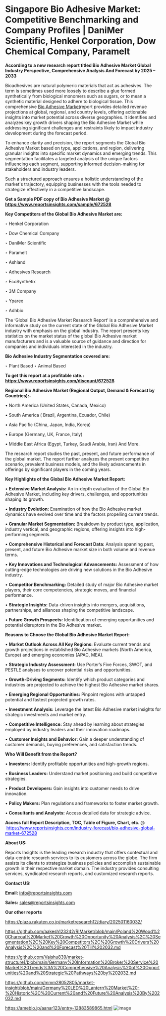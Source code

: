 # Singapore Bio Adhesive Market: Competitive Benchmarking and Company Profiles | DaniMer Scientific, Henkel Corporation, Dow Chemical Company, Paramelt

<strong>According to a new research report titled Bio Adhesive Market Global Industry Perspective, Comprehensive Analysis And Forecast by 2025 – 2033</strong>

Bioadhesives are natural polymeric materials that act as adhesives. The term is sometimes used more loosely to describe a glue formed synthetically from biological monomers such as sugars, or to mean a synthetic material designed to adhere to biological tissue. This comprehensive <a href=https://www.reportsinsights.com/sample/672528>Bio Adhesive Market</a>report provides detailed revenue projections at global, regional, and country levels, offering actionable insights into market potential across diverse geographies. It identifies and analyzes key growth drivers shaping the Bio Adhesive Market while addressing significant challenges and restraints likely to impact industry development during the forecast period.

To enhance clarity and precision, the report segments the Global Bio Adhesive Market based on type, applications, and region, delivering granular insights into specific market dynamics and emerging trends. This segmentation facilitates a targeted analysis of the unique factors influencing each segment, supporting informed decision-making for stakeholders and industry leaders.

Such a structured approach ensures a holistic understanding of the market's trajectory, equipping businesses with the tools needed to strategize effectively in a competitive landscape.

<strong>Get a Sample PDF copy of Bio Adhesive Market </strong><strong>@<a href=https://www.reportsinsights.com/sample/672528 style=color:#0000ff;> https://www.reportsinsights.com/sample/672528</a></strong></font>

<strong>Key Competitors of the Global Bio Adhesive Market are:</strong>

‣ Henkel Corporation

‣ Dow Chemical Company

‣ DaniMer Scientific

‣ Paramelt

‣ Ashland

‣ Adhesives Research

‣ EcoSynthetix

‣ 3M Company

‣ Yparex

‣ Adhbio

The ‘Global Bio Adhesive Market Research Report’ is a comprehensive and informative study on the current state of the Global Bio Adhesive Market industry with emphasis on the global industry. The report presents key statistics on the market status of the global Bio Adhesive market manufacturers and is a valuable source of guidance and direction for companies and individuals interested in the industry.

<strong>Bio Adhesive Industry Segmentation covered are:</strong>

‣ Plant Based
‣ Animal Based

<strong>To get this report at a profitable rate.: <a href=https://www.reportsinsights.com/discount/672528 style=color:#0000ff;>https://www.reportsinsights.com/discount/672528</a></strong></font>

<strong>Regional Bio Adhesive Market (Regional Output, Demand &amp; Forecast by Countries):-</strong>

• North America (United States, Canada, Mexico)

• South America ( Brazil, Argentina, Ecuador, Chile)

• Asia Pacific (China, Japan, India, Korea)

• Europe (Germany, UK, France, Italy)

• Middle East Africa (Egypt, Turkey, Saudi Arabia, Iran) And More.

The research report studies the past, present, and future performance of the global market. The report further analyzes the present competitive scenario, prevalent business models, and the likely advancements in offerings by significant players in the coming years.

<strong>Key Highlights of the Global Bio Adhesive Market Report:</strong>

• <strong>Extensive Market Analysis:</strong> An in-depth evaluation of the Global Bio Adhesive Market, including key drivers, challenges, and opportunities shaping its growth.

• <strong>Industry Evolution:</strong> Examination of how the Bio Adhesive market dynamics have evolved over time and the factors propelling current trends.

• <strong>Granular Market Segmentation:</strong> Breakdown by product type, application, industry vertical, and geographic regions, offering insights into high-performing segments.

• <strong>Comprehensive Historical and Forecast Data:</strong> Analysis spanning past, present, and future Bio Adhesive market size in both volume and revenue terms.

• <strong>Key Innovations and Technological Advancements:</strong> Assessment of how cutting-edge technologies are driving new solutions in the Bio Adhesive industry.

• <strong>Competitor Benchmarking:</strong> Detailed study of major Bio Adhesive market players, their core competencies, strategic moves, and financial performance.

• <strong>Strategic Insights:</strong> Data-driven insights into mergers, acquisitions, partnerships, and alliances shaping the competitive landscape.

• <strong>Future Growth Prospects:</strong> Identification of emerging opportunities and potential disruptors in the Bio Adhesive market.

<strong>Reasons to Choose the Global Bio Adhesive Market Report:</strong>

• <strong>Market Outlook Across All Key Regions:</strong> Evaluate current trends and growth projections in established Bio Adhesive markets (North America, Europe) and emerging economies (APAC, MEA).

• <strong>Strategic Industry Assessment:</strong> Use Porter’s Five Forces, SWOT, and PESTLE analyses to uncover potential risks and opportunities.

• <strong>Growth-Driving Segments:</strong> Identify which product categories and industries are projected to achieve the highest Bio Adhesive market shares.

• <strong>Emerging Regional Opportunities:</strong> Pinpoint regions with untapped potential and fastest projected growth rates.

• <strong>Investment Analysis:</strong> Leverage the latest Bio Adhesive market insights for strategic investments and market entry.

• <strong>Competitive Intelligence:</strong> Stay ahead by learning about strategies employed by industry leaders and their innovation roadmaps.

• <strong>Customer Insights and Behavior:</strong> Gain a deeper understanding of customer demands, buying preferences, and satisfaction trends.

<strong>Who Will Benefit from the Report?</strong>

• <strong>Investors:</strong> Identify profitable opportunities and high-growth regions.

• <strong>Business Leaders:</strong> Understand market positioning and build competitive strategies.

• <strong>Product Developers:</strong> Gain insights into customer needs to drive innovation.

• <strong>Policy Makers:</strong> Plan regulations and frameworks to foster market growth.

• <strong>Consultants and Analysts:</strong> Access detailed data for strategic advice.
</ul>
<strong>Access full Report Description, TOC, Table of Figure, Chart, etc. </strong>@  <a href=https://www.reportsinsights.com/industry-forecast/bio-adhesive-global-market-672528 style=color:#0000ff;>https://www.reportsinsights.com/industry-forecast/bio-adhesive-global-market-672528</a></font>

<strong><strong>About US</strong>:</strong>

Reports Insights is the leading research industry that offers contextual and data-centric research services to its customers across the globe. The firm assists its clients to strategize business policies and accomplish sustainable growth in their respective market domain. The industry provides consulting services, syndicated research reports, and customized research reports.

<strong>Contact US:</strong>

<p class=""""><b>Email:</b> <a href=mailto:info@reportsinsights.com>info@reportsinsights.com</a></p>
<p class=""""><b>Sales:</b> <a href=mailto:sales@reportsinsights.com>sales@reportsinsights.com</a></p>

<strong>Our other reports</strong>

<a href=https://plaza.rakuten.co.jp/marketresearch12/diary/202501160032/>https://plaza.rakuten.co.jp/marketresearch12/diary/202501160032/</a>

<a href=https://github.com/aakesh123242/RIMarket/blob/main/Poland%20Wood%20Charcoal%20Market%20Growth%20Opportunity%20Analysis%2C%20Segmentation%2C%20Key%20Competitors%2C%20Growth%20Drivers%20Analysis%2C%20and%20Forecast%20Till%202032.md>https://github.com/aakesh123242/RIMarket/blob/main/Poland%20Wood%20Charcoal%20Market%20Growth%20Opportunity%20Analysis%2C%20Segmentation%2C%20Key%20Competitors%2C%20Growth%20Drivers%20Analysis%2C%20and%20Forecast%20Till%202032.md</a>

<a href=https://github.com/Vaishu839/market-structure1/blob/main/Germany%20Information%20Broker%20Service%20Market%20Trends%3A%20Comprehensive%20Analysis%20of%20Opportunities%20and%20Strategic%20Pathways%20by%202032.md>https://github.com/Vaishu839/market-structure1/blob/main/Germany%20Information%20Broker%20Service%20Market%20Trends%3A%20Comprehensive%20Analysis%20of%20Opportunities%20and%20Strategic%20Pathways%20by%202032.md</a>

<a href=https://github.com/mmm28052805/market-insight/blob/main/Germany%20LED%20Lantern%20Market%20-%20Historic%2C%20Current%20and%20Future%20Analysis%20By%202032.md>https://github.com/mmm28052805/market-insight/blob/main/Germany%20LED%20Lantern%20Market%20-%20Historic%2C%20Current%20and%20Future%20Analysis%20By%202032.md</a>

<a href=https://ameblo.jp/aanar123/entry-12883589865.html>https://ameblo.jp/aanar123/entry-12883589865.html</a>
![image](https://github.com/user-attachments/assets/09395cd2-145f-4a7a-9054-242bc2507eb6)
